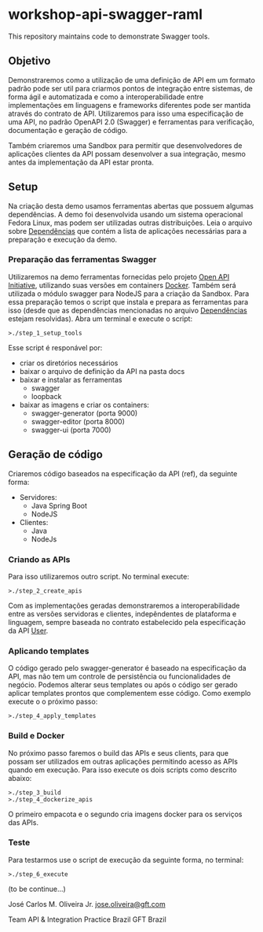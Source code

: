 # workshop-api-swagger-raml

This repository maintains code to demonstrate Swagger tools.

## Objetivo

Demonstraremos como a utilização de uma definição de API em um formato padrão pode ser util para criarmos pontos de integração entre sistemas, de forma ágil e automatizada e como a interoperabilidade entre implementações em linguagens e frameworks diferentes pode ser mantida através do contrato de API. Utilizaremos para isso uma especificação de uma API, no padrão OpenAPI 2.0 (Swagger) e ferramentas para verificação, documentação e geração de código.

Também criaremos uma Sandbox para permitir que desenvolvedores de aplicações clientes da API possam desenvolver a sua integração, mesmo antes da implementação da API estar pronta.

## Setup

Na criação desta demo usamos ferramentas abertas que possuem algumas dependências. A demo foi desenvolvida usando um sistema operacional Fedora Linux, mas podem ser utilizadas outras distribuições. Leia o arquivo sobre [Dependências](deps.md) que contém a lista de aplicações necessárias para a preparação e execução da demo.

### Preparação das ferramentas Swagger

Utilizaremos na demo ferramentas fornecidas pelo projeto [Open API Initiative](https://www.openapis.org/), utilizando suas versões em containers [Docker](https://www.docker.com). Também será utilizada o módulo swagger para NodeJS para a criação da Sandbox.
Para essa preparação temos o script que instala e prepara as ferramentas para isso (desde que as dependências mencionadas no arquivo [Dependências](deps.md) estejam resolvidas). Abra um terminal e execute o script:

    >./step_1_setup_tools

Esse script é responável por:

* criar os diretórios necessários
* baixar o arquivo de definição da API na pasta docs
* baixar e instalar as ferramentas
  * swagger
  * loopback
* baixar as imagens e criar os containers:
  * swagger-generator (porta 9000)
  * swagger-editor (porta 8000)
  * swagger-ui (porta 7000)

## Geração de código

Criaremos código baseados na especificação da API (ref), da seguinte forma:

* Servidores:
  * Java Spring Boot
  * NodeJS
* Clientes:
  * Java
  * NodeJs

### Criando as APIs

Para isso utilizaremos outro script. No terminal execute:

    >./step_2_create_apis

Com as implementações geradas demonstraremos a interoperabilidade entre as versões servidoras e clientes, indepêndentes de plataforma e linguagem, sempre baseada no contrato estabelecido pela especificação da API [User](https://github.com/gft-technical-practices/workshop-api-development/blob/master/users_api.yaml).

### Aplicando templates

O código gerado pelo swagger-generator é baseado na especificação da API, mas não tem um controle de persistência ou funcionalidades de negócio. Podemos alterar seus templates ou após o código ser gerado aplicar templates prontos que complementem esse código. Como exemplo execute o o próximo passo:

    >./step_4_apply_templates

### Build e Docker

No próximo passo faremos o build das APIs e seus clients, para que possam ser utilizados em outras aplicações permitindo acesso as APIs quando em execução. Para isso execute os dois scripts como descrito abaixo:

    >./step_3_build
    >./step_4_dockerize_apis

O primeiro empacota e o segundo cria imagens docker para os serviços das APIs.

### Teste

Para testarmos use o script de execução da seguinte forma, no terminal:

    >./step_6_execute
    
(to be continue...)

José Carlos M. Oliveira Jr.
jose.oliveira@gft.com

Team API & Integration Practice Brazil
GFT Brazil
